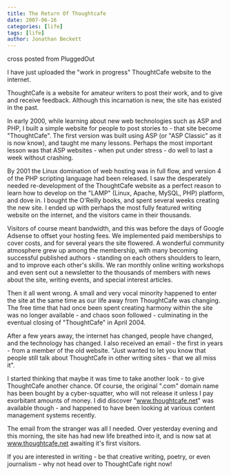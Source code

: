 ```yaml
---
title: The Return Of Thoughtcafe
date: 2007-06-16
categories: [life]
tags: [life]
author: Jonathan Beckett
---
```


cross posted from PluggedOut

I have just uploaded the "work in progress" ThoughtCafe website to the internet.

ThoughtCafe is a website for amateur writers to post their work, and to give and receive feedback. Although this incarnation is new, the site has existed in the past.

In early 2000, while learning about new web technologies such as ASP and PHP, I built a simple website for people to post stories to - that site become "ThoughtCafe". The first version was built using ASP (or "ASP Classic" as it is now know), and taught me many lessons. Perhaps the most important lesson was that ASP websites - when put under stress - do well to last a week without crashing.

By 2001 the Linux domination of web hosting was in full flow, and version 4 of the PHP scripting language had been released. I saw the desperately needed re-development of the ThoughtCafe website as a perfect reason to learn how to develop on the "LAMP" (Linux, Apache, MySQL, PHP) platform, and dove in. I bought the O'Reilly books, and spent several weeks creating the new site. I ended up with perhaps the most fully featured writing website on the internet, and the visitors came in their thousands.

Visitors of course meant bandwidth, and this was before the days of Google Adsense to offset your hosting fees. We implemented paid memberships to cover costs, and for several years the site flowered. A wonderful community atmosphere grew up among the membership, with many becoming successful published authors - standing on each others shoulders to learn, and to improve each other's skills. We ran monthly online writing workshops and even sent out a newsletter to the thousands of members with news about the site, writing events, and special interest articles.

Then it all went wrong. A small and very vocal minority happened to enter the site at the same time as our life away from ThoughtCafe was changing. The free time that had once been spent creating harmony within the site was no longer available - and chaos soon followed - culminating in the eventual closing of "ThoughtCafe" in April 2004.

After a few years away, the internet has changed, people have changed, and the technology has changed. I also received an email - the first in years - from a member of the old website. "Just wanted to let you know that people still talk about ThoughtCafe in other writing sites - that we all miss it".

I started thinking that maybe it was time to take another look - to give ThoughtCafe another chance. Of course, the original ".com" domain name has been bought by a cyber-squatter, who will not release it unless I pay exorbitant amounts of money. I did discover "www.thoughtcafe.net" was available though - and happened to have been looking at various content management systems recently.

The email from the stranger was all I needed. Over yesterday evening and this morning, the site has had new life breathed into it, and is now sat at www.thoughtcafe.net awaiting it's first visitors.

If you are interested in writing - be that creative writing, poetry, or even journalism - why not head over to ThoughtCafe right now!